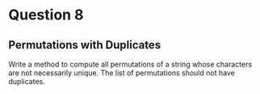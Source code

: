 # Question 8
## Permutations with Duplicates
Write a method to compute all permutations of a string whose characters are not necessarily unique. The list of permutations should not have duplicates.
